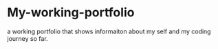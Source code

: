 # My-working-portfolio
a working portfolio that shows informaiton about my self and my coding journey so far.

